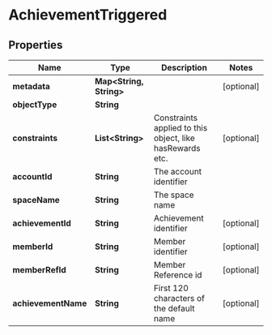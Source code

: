 

# AchievementTriggered


## Properties

Name | Type | Description | Notes
------------ | ------------- | ------------- | -------------
**metadata** | **Map&lt;String, String&gt;** |  |  [optional]
**objectType** | **String** |  | 
**constraints** | **List&lt;String&gt;** | Constraints applied to this object, like hasRewards etc. |  [optional]
**accountId** | **String** | The account identifier | 
**spaceName** | **String** | The space name | 
**achievementId** | **String** | Achievement identifier |  [optional]
**memberId** | **String** | Member identifier |  [optional]
**memberRefId** | **String** | Member Reference id |  [optional]
**achievementName** | **String** | First 120 characters of the default name |  [optional]



